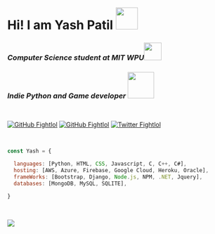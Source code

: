 # Hi! I am Yash Patil <img src="https://media0.giphy.com/media/Y2ga690q1esYpcHPas/giphy.gif?cid=ecf05e474j950tg773tiertqmmgtzynpt7i0ewx9fac3rrm6&rid=giphy.gif&ct=s" width="50">

<!-- <img align='right' src="https://64.media.tumblr.com/2d0af9c90d1b1107313cc20bda01548a/tumblr_outwxnanpp1u79o2lo1_1280.gif" width="300">
-->

<h3><i>Computer Science student at <a src=https://mitwpu.edu.in>MIT WPU</a></i><img src="https://media4.giphy.com/media/XuBtcsV266vepmoEYG/giphy.gif?cid=ecf05e478xcwwhpisaola0l47dvbmhkydu1uq0iwkeoh542e&rid=giphy.gif&ct=s" width="40"></h3>

<h3><i>Indie Python and Game developer <img src="https://media1.giphy.com/media/hiJ9ypGI5tIKdwKoK2/giphy.gif?cid=ecf05e47vp79kvmdetlkih5rdvrkuwx75tipxdm0sjcu6xau&rid=giphy.gif&ct=s" width="60"></i></h3> <br>

[![GitHub Fightlol](https://img.shields.io/github/followers/FightlolYes?style=social)](https://github.com/FightlolYes)
[![GitHub Fightlol](https://img.shields.io/github/stars/FightlolYes?style=social)](https://github.com/FightlolYes)
[![Twitter Fightlol](https://img.shields.io/twitter/url?style=social&url=https%3A%2F%2Ftwitter.com%2FFightlolYes)](https://twitter.com/FightlolYes)

<br>

```javascript
const Yash = {

  languages: [Python, HTML, CSS, Javascript, C, C++, C#],
  hosting: [AWS, Azure, Firebase, Google Cloud, Heroku, Oracle],
  frameWorks: [Bootstrap, Django, Node.js, NPM, .NET, Jquery],
  databases: [MongoDB, MySQL, SQLITE],

}
```
<br>

<!--START_SECTION:waka-->

<!--END_SECTION:waka-->


[![](https://visitcount.itsvg.in/api?id=FightlolYes&label=Profile%20Views&color=0&pretty=false)](https://visitcount.itsvg.in)
